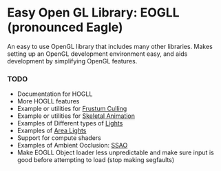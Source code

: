# Easy Open GL Library: EOGLL (pronounced Eagle)

An easy to use OpenGL library that includes many other libraries. Makes setting up an OpenGL development environment easy, and aids development by simplifying OpenGL features.

### TODO
- Documentation for HOGLL
- More HOGLL features
- Example or utilities for [Frustum Culling](https://learnopengl.com/Guest-Articles/2021/Scene/Frustum-Culling)
- Example or utilities for [Skeletal Animation](https://learnopengl.com/Guest-Articles/2020/Skeletal-Animation)
- Examples of Different types of [Lights](https://learnopengl.com/Lighting/Light-casters)
- Examples of [Area Lights](https://learnopengl.com/Guest-Articles/2022/Area-Lights)
- Support for compute shaders
- Examples of Ambient Occlusion: [SSAO](https://learnopengl.com/Advanced-Lighting/SSAO)
- Make EOGLL Object loader less unpredictable and make sure input is good before attempting to load (stop making segfaults)
